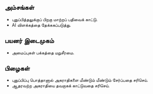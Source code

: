 ## அம்சங்கள்

*   புதுப்பித்தலுக்குப் பிறகு மாற்றப் பதிவைக் காட்டு.
*   AI விளக்கத்தை தேக்ககப்படுத்து.

## பயனர் இடைமுகம்

*   அமைப்புகள் பக்கத்தை மறுசீரமை.

## பிழைகள்

*   புதுப்பிப்பு பொத்தானால் அகராதிகளை மீண்டும் மீண்டும் சேர்ப்பதை சரிசெய்.
*   ஆதரவற்ற அகராதியை தவறாகக் காட்டுவதை சரிசெய்.